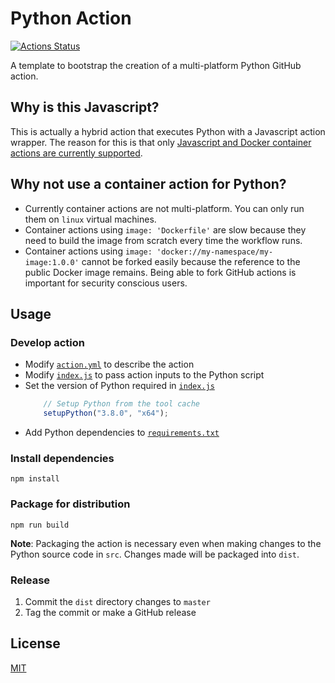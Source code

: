 # Python Action
[![Actions Status](https://github.com/peter-evans/python-action/workflows/Python%20Action/badge.svg)](https://github.com/peter-evans/python-action/actions)

A template to bootstrap the creation of a multi-platform Python GitHub action.

## Why is this Javascript?

This is actually a hybrid action that executes Python with a Javascript action wrapper.
The reason for this is that only [Javascript and Docker container actions are currently supported](https://help.github.com/en/actions/automating-your-workflow-with-github-actions/about-actions#types-of-actions).

## Why not use a container action for Python?

- Currently container actions are not multi-platform. You can only run them on `linux` virtual machines.
- Container actions using `image: 'Dockerfile'` are slow because they need to build the image from scratch every time the workflow runs.
- Container actions using `image: 'docker://my-namespace/my-image:1.0.0'` cannot be forked easily because the reference to the public Docker image remains. Being able to fork GitHub actions is important for security conscious users.

## Usage

### Develop action

- Modify [`action.yml`](action.yml) to describe the action
- Modify [`index.js`](index.js) to pass action inputs to the Python script
- Set the version of Python required in [`index.js`](index.js)
    ```javascript
        // Setup Python from the tool cache
        setupPython("3.8.0", "x64");
    ```
- Add Python dependencies to [`requirements.txt`](src/requirements.txt)

### Install dependencies

```
npm install
```

### Package for distribution

```
npm run build
```

**Note**: Packaging the action is necessary even when making changes to the Python source code in `src`. Changes made will be packaged into `dist`.

### Release

1. Commit the `dist` directory changes to `master`
2. Tag the commit or make a GitHub release

## License

[MIT](LICENSE)
